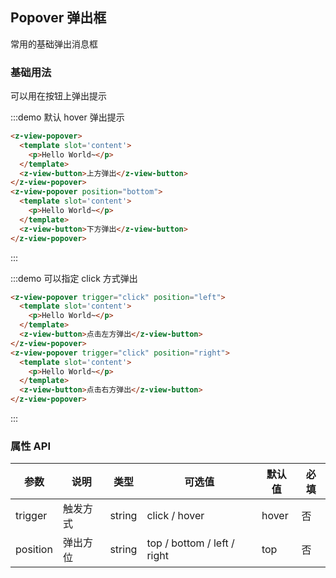 ## Popover 弹出框

常用的基础弹出消息框

### 基础用法
可以用在按钮上弹出提示

:::demo 默认 hover 弹出提示
```html
<z-view-popover>
  <template slot='content'>
    <p>Hello World~</p>
  </template>
  <z-view-button>上方弹出</z-view-button>
</z-view-popover>
<z-view-popover position="bottom">
  <template slot='content'>
    <p>Hello World~</p>
  </template>
  <z-view-button>下方弹出</z-view-button>
</z-view-popover>

```
:::

:::demo 可以指定 click 方式弹出
```html
<z-view-popover trigger="click" position="left">
  <template slot='content'>
    <p>Hello World~</p>
  </template>
  <z-view-button>点击左方弹出</z-view-button>
</z-view-popover>
<z-view-popover trigger="click" position="right">
  <template slot='content'>
    <p>Hello World~</p>
  </template>
  <z-view-button>点击右方弹出</z-view-button>
</z-view-popover>

```
:::

### 属性 API
| 参数      | 说明    | 类型      | 可选值       | 默认值   | 必填 |
|---------- |-------- |---------- |-------------  |-------- | ------- |
| trigger     | 触发方式   | string    |   click / hover  |     hover    | 否 |
| position     | 弹出方位   | string    |   top / bottom / left / right  |     top    | 否 |